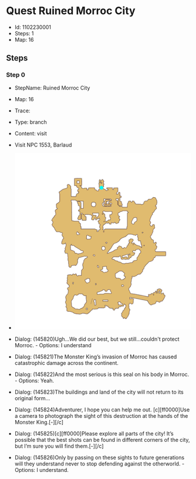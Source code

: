 # Quest Ruined Morroc City

- Id: 1102230001
- Steps: 1
- Map: 16

## Steps

### Step 0
- StepName:  Ruined Morroc City
- Map:  16
- Trace:  
- Type:  branch
- Content:  visit
- Visit NPC 1553, Barlaud

- ![images/1102230001_0.png](images/1102230001_0.png)
- Dialog: (145820)Ugh...We did our best, but we still...couldn't protect Morroc. - Options: I understand
- Dialog: (145821)The Monster King’s invasion of Morroc has caused catastrophic damage across the continent.
- Dialog: (145822)And the most serious is this seal on his body in Morroc. - Options: Yeah.
- Dialog: (145823)The buildings and land of the city will not return to its original form...
- Dialog: (145824)Adventurer, I hope you can help me out. [c][ff0000]Use a camera to photograph the sight of this destruction at the hands of the Monster King.[-][/c]
- Dialog: (145825)[c][ff0000]Please explore all parts of the city! It’s possible that the best shots can be found in different corners of the city, but I’m sure you will find them.[-][/c]
- Dialog: (145826)Only by passing on these sights to future generations will they understand never to stop defending against the otherworld. - Options: I understand.


